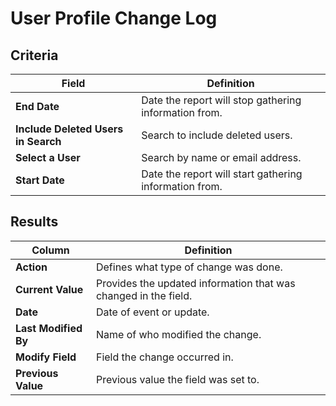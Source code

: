 # User Profile Change Log

## Criteria

| **Field** | **Definition** |
| --- | --- |
| **End Date** | Date the report will stop gathering information from. |
| **Include Deleted Users in Search** | Search to include deleted users.|
| **Select a User** | Search by name or email address.|
| **Start Date** | Date the report will start gathering information from. |

## Results

| **Column** | **Definition** |
| --- | --- |
| **Action** | Defines what type of change was done. |
| **Current Value** | Provides the updated information that was changed in the field. |
| **Date** | Date of event or update. |
| **Last Modified By** | Name of who modified the change. |
| **Modify Field** | Field the change occurred in. |
| **Previous Value** | Previous value the field was set to. |

